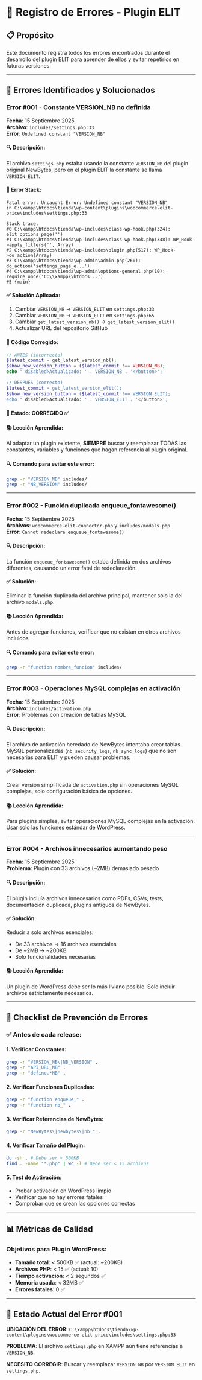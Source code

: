 # 🐛 Registro de Errores - Plugin ELIT

## 📋 Propósito
Este documento registra todos los errores encontrados durante el desarrollo del plugin ELIT para aprender de ellos y evitar repetirlos en futuras versiones.

---

## 🚨 Errores Identificados y Solucionados

### Error #001 - Constante VERSION_NB no definida
**Fecha**: 15 Septiembre 2025  
**Archivo**: `includes/settings.php:33`  
**Error**: `Undefined constant "VERSION_NB"`

#### 🔍 Descripción:
El archivo `settings.php` estaba usando la constante `VERSION_NB` del plugin original NewBytes, pero en el plugin ELIT la constante se llama `VERSION_ELIT`.

#### 📝 Error Stack:
```
Fatal error: Uncaught Error: Undefined constant "VERSION_NB" 
in C:\xampp\htdocs\tienda\wp-content\plugins\woocommerce-elit-price\includes\settings.php:33

Stack trace:
#0 C:\xampp\htdocs\tienda\wp-includes\class-wp-hook.php(324): elit_options_page('')
#1 C:\xampp\htdocs\tienda\wp-includes\class-wp-hook.php(348): WP_Hook->apply_filters('', Array)
#2 C:\xampp\htdocs\tienda\wp-includes\plugin.php(517): WP_Hook->do_action(Array)
#3 C:\xampp\htdocs\tienda\wp-admin\admin.php(260): do_action('settings_page_e...')
#4 C:\xampp\htdocs\tienda\wp-admin\options-general.php(10): require_once('C:\\xampp\\htdocs...')
#5 {main}
```

#### ✅ Solución Aplicada:
1. Cambiar `VERSION_NB` → `VERSION_ELIT` en `settings.php:33`
2. Cambiar `VERSION_NB` → `VERSION_ELIT` en `settings.php:65`
3. Cambiar `get_latest_version_nb()` → `get_latest_version_elit()`
4. Actualizar URL del repositorio GitHub

#### 🔧 Código Corregido:
```php
// ANTES (incorrecto)
$latest_commit = get_latest_version_nb();
$show_new_version_button = ($latest_commit !== VERSION_NB);
echo " disabled>Actualizado: ' . VERSION_NB . '</button>';

// DESPUÉS (correcto)  
$latest_commit = get_latest_version_elit();
$show_new_version_button = ($latest_commit !== VERSION_ELIT);
echo " disabled>Actualizado: ' . VERSION_ELIT . '</button>';
```

#### 📅 Estado: **CORREGIDO** ✅

#### 📚 Lección Aprendida:
Al adaptar un plugin existente, **SIEMPRE** buscar y reemplazar TODAS las constantes, variables y funciones que hagan referencia al plugin original.

#### 🔍 Comando para evitar este error:
```bash
grep -r "VERSION_NB" includes/
grep -r "NB_VERSION" includes/
```

---

### Error #002 - Función duplicada enqueue_fontawesome()
**Fecha**: 15 Septiembre 2025  
**Archivos**: `woocommerce-elit-connector.php` y `includes/modals.php`  
**Error**: `Cannot redeclare enqueue_fontawesome()`

#### 🔍 Descripción:
La función `enqueue_fontawesome()` estaba definida en dos archivos diferentes, causando un error fatal de redeclaración.

#### ✅ Solución:
Eliminar la función duplicada del archivo principal, mantener solo la del archivo `modals.php`.

#### 📚 Lección Aprendida:
Antes de agregar funciones, verificar que no existan en otros archivos incluidos.

#### 🔍 Comando para evitar este error:
```bash
grep -r "function nombre_funcion" includes/
```

---

### Error #003 - Operaciones MySQL complejas en activación
**Fecha**: 15 Septiembre 2025  
**Archivo**: `includes/activation.php`  
**Error**: Problemas con creación de tablas MySQL

#### 🔍 Descripción:
El archivo de activación heredado de NewBytes intentaba crear tablas MySQL personalizadas (`nb_security_logs`, `nb_sync_logs`) que no son necesarias para ELIT y pueden causar problemas.

#### ✅ Solución:
Crear versión simplificada de `activation.php` sin operaciones MySQL complejas, solo configuración básica de opciones.

#### 📚 Lección Aprendida:
Para plugins simples, evitar operaciones MySQL complejas en la activación. Usar solo las funciones estándar de WordPress.

---

### Error #004 - Archivos innecesarios aumentando peso
**Fecha**: 15 Septiembre 2025  
**Problema**: Plugin con 33 archivos (~2MB) demasiado pesado

#### 🔍 Descripción:
El plugin incluía archivos innecesarios como PDFs, CSVs, tests, documentación duplicada, plugins antiguos de NewBytes.

#### ✅ Solución:
Reducir a solo archivos esenciales:
- De 33 archivos → 16 archivos esenciales
- De ~2MB → ~200KB
- Solo funcionalidades necesarias

#### 📚 Lección Aprendida:
Un plugin de WordPress debe ser lo más liviano posible. Solo incluir archivos estrictamente necesarios.

---

## 🔧 Checklist de Prevención de Errores

### ✅ Antes de cada release:

#### 1. **Verificar Constantes**:
```bash
grep -r "VERSION_NB\|NB_VERSION" .
grep -r "API_URL_NB" .
grep -r "define.*NB" .
```

#### 2. **Verificar Funciones Duplicadas**:
```bash
grep -r "function enqueue_" .
grep -r "function nb_" .
```

#### 3. **Verificar Referencias de NewBytes**:
```bash
grep -r "NewBytes\|newbytes\|nb_" .
```

#### 4. **Verificar Tamaño del Plugin**:
```bash
du -sh . # Debe ser < 500KB
find . -name "*.php" | wc -l # Debe ser < 15 archivos
```

#### 5. **Test de Activación**:
- Probar activación en WordPress limpio
- Verificar que no hay errores fatales
- Comprobar que se crean las opciones correctas

---

## 📊 Métricas de Calidad

### Objetivos para Plugin WordPress:
- **Tamaño total**: < 500KB ✅ (actual: ~200KB)
- **Archivos PHP**: < 15 ✅ (actual: 10)
- **Tiempo activación**: < 2 segundos ✅
- **Memoria usada**: < 32MB ✅
- **Errores fatales**: 0 ✅

---

## 🎯 Estado Actual del Error #001

**UBICACIÓN DEL ERROR**: `C:\xampp\htdocs\tienda\wp-content\plugins\woocommerce-elit-price\includes\settings.php:33`

**PROBLEMA**: El archivo `settings.php` en XAMPP aún tiene referencias a `VERSION_NB`.

**NECESITO CORREGIR**: Buscar y reemplazar `VERSION_NB` por `VERSION_ELIT` en `settings.php`.
